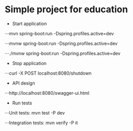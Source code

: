 Simple project for education
============================

- Start application

⋅⋅⋅mvn spring-boot:run -Dspring.profiles.active=dev

⋅⋅⋅mvnw spring-boot:run -Dspring.profiles.active=dev

⋅⋅⋅./mvnw spring-boot:run -Dspring.profiles.active=dev

- Stop application

⋅⋅⋅curl -X POST localhost:8080/shutdown
- API design

⋅⋅⋅http://localhost:8080/swagger-ui.html
- Run tests

⋅⋅⋅Unit tests: mvn test -P dev

⋅⋅⋅Integration tests: mvn verify -P it

